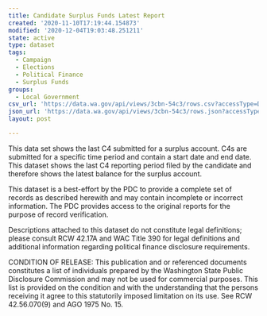 ```yaml
---
title: Candidate Surplus Funds Latest Report
created: '2020-11-10T17:19:44.154873'
modified: '2020-12-04T19:03:48.251211'
state: active
type: dataset
tags:
  - Campaign
  - Elections
  - Political Finance
  - Surplus Funds
groups:
  - Local Government
csv_url: 'https://data.wa.gov/api/views/3cbn-54c3/rows.csv?accessType=DOWNLOAD'
json_url: 'https://data.wa.gov/api/views/3cbn-54c3/rows.json?accessType=DOWNLOAD'
layout: post

---
```

This data set shows the last C4 submitted for a surplus account. C4s are submitted for a specific time period and contain a start date and end date.  This dataset shows the last C4 reporting period filed by the candidate and therefore shows the latest balance for the surplus account.

This dataset is a best-effort by the PDC to provide a complete set of records as described herewith and may contain incomplete or incorrect information. The PDC provides access to the original reports for the purpose of record verification.

Descriptions attached to this dataset do not constitute legal definitions; please consult RCW 42.17A and WAC Title 390 for legal definitions and additional information regarding political finance disclosure requirements.

CONDITION OF RELEASE: This publication and or referenced documents constitutes a list of individuals prepared by the Washington State Public Disclosure Commission and may not be used for commercial purposes. This list is provided on the condition and with the understanding that the persons receiving it agree to this statutorily imposed limitation on its use. See RCW 42.56.070(9) and AGO 1975 No. 15.

